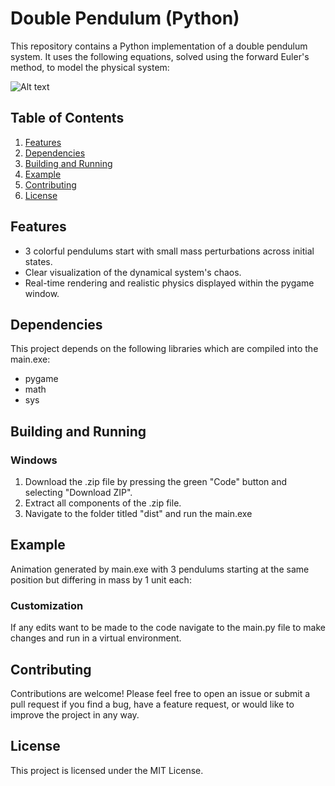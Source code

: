 # Double Pendulum (Python)

This repository contains a Python implementation of a double pendulum system. It uses the following equations, solved using the forward Euler's method, to model the physical system:

![Alt text](image.png)


## Table of Contents

1. [Features](/README.md#features)
2. [Dependencies](/README.md#dependencies)
3. [Building and Running](/README.md#building-and-running)
4. [Example](/README.md#example)
4. [Contributing](/README.md#contributing)
5. [License](/README.md#license)

## Features

- 3 colorful pendulums start with small mass perturbations across initial states.
- Clear visualization of the dynamical system's chaos. 
- Real-time rendering and realistic physics displayed within the pygame window.

## Dependencies

This project depends on the following libraries which are compiled into the main.exe:

- pygame
- math
- sys

## Building and Running

### Windows

1. Download the .zip file by pressing the green "Code" button and selecting "Download ZIP".
2. Extract all components of the .zip file.
3. Navigate to the folder titled "dist" and run the main.exe

## Example

Animation generated by main.exe with 3 pendulums starting at the same position but differing in mass by 1 unit each:


### Customization

If any edits want to be made to the code navigate to the main.py file to make changes and run in a virtual environment.

## Contributing

Contributions are welcome! Please feel free to open an issue or submit a pull request if you find a bug, have a feature request, or would like to improve the project in any way.

## License

This project is licensed under the MIT License.